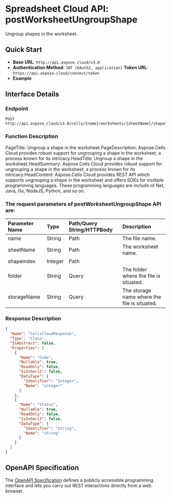 # **Spreadsheet Cloud API: postWorksheetUngroupShape**

Ungroup shapes in the worksheet. 

## **Quick Start**

- **Base URL**: `http://api.aspose.cloud/v3.0`
- **Authentication Method**: `JWT (OAuth2, application)`  **Token URL**: `https://api.aspose.cloud/connect/token`
- **Example** 
<script src="https://gist.github.com/aspose-cells-cloud-gists/8a5b324fdf3e574dbd747c1a1e24b05d.js?file=Example30_PostWorksheetUngroupShape.cs"></script>

## **Interface Details**

### **Endpoint** 

```
POST http://api.aspose.cloud/v3.0/cells/{name}/worksheets/{sheetName}/shapes/{shapeindex}/ungroup
```

### **Function Description**
PageTitle: Ungroup a shape in the worksheet.PageDescription: Aspose.Cells Cloud provides robust support for ungrouping a shape in the worksheet, a process known for its intricacy.HeadTitle: Ungroup a shape in the worksheet.HeadSummary: Aspose.Cells Cloud provides robust support for ungrouping a shape in the worksheet, a process known for its intricacy.HeadContent: Aspose.Cells Cloud provides REST API which supports ungrouping a shape in the worksheet and offers SDKs for multiple programming languages. These programming languages are include of Net, Java, Go, NodeJS, Python, and so on.

### The request parameters of **postWorksheetUngroupShape** API are: 

| Parameter Name | Type | Path/Query String/HTTPBody | Description | 
| :- | :- | :- |:- | 
|name|String|Path|The file name.|
|sheetName|String|Path|The worksheet name.|
|shapeindex|Integer|Path||
|folder|String|Query|The folder where the file is situated.|
|storageName|String|Query|The storage name where the file is situated.|


### **Response Description**
```json
{
  "Name": "CellsCloudResponse",
  "Type": "Class",
  "IsAbstract": false,
  "Properties": [
    {
      "Name": "Code",
      "Nullable": true,
      "ReadOnly": false,
      "IsInherit": false,
      "DataType": {
        "Identifier": "Integer",
        "Name": "integer"
      }
    },
    {
      "Name": "Status",
      "Nullable": true,
      "ReadOnly": false,
      "IsInherit": false,
      "DataType": {
        "Identifier": "String",
        "Name": "string"
      }
    }
  ]
}
```

## OpenAPI Specification

The [OpenAPI Specification](https://reference.aspose.cloud/cells/#/ShapesController/PostWorksheetUngroupShape) defines a publicly accessible programming interface and lets you carry out REST interactions directly from a web browser.

